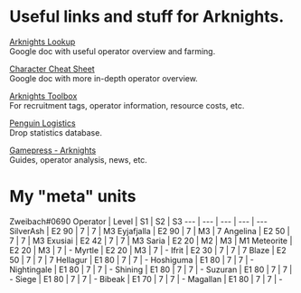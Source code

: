 # Useful links and stuff for Arknights.

[Arknights Lookup](https://docs.google.com/spreadsheets/d/e/2PACX-1vS5yhjGa6F9UtgTceIUyyqUVSzo7-JwRk3W7BfgJ4ZEikuFDVG1y_MfUic3hYn5Gdh2wymjMm_SoXfj/pubhtml#)  
Google doc with useful operator overview and farming.

[Character Cheat Sheet](https://docs.google.com/spreadsheets/d/1L5smDJR2_4JCLvDJpT2Cz94inl8MFtRXH-xEOyuahIA/edit#gid=0)  
Google doc with more in-depth operator overview.

[Arknights Toolbox](https://aceship.github.io/AN-EN-Tags/index.html)  
For recruitment tags, operator information, resource costs, etc.

[Penguin Logistics](https://penguin-stats.io/)  
Drop statistics database.

[Gamepress - Arknights](https://gamepress.gg/arknights/)  
Guides, operator analysis, news, etc.

# My "meta" units
Zweibach#0690
Operator | Level | S1 | S2 | S3 
--- | --- | --- | --- | ---
SilverAsh | E2 90 | 7 | 7 | M3
Eyjafjalla | E2 90 | 7 | M3 | 7
Angelina | E2 50 | 7 | 7 | M3
Exusiai | E2 42 | 7 | 7 | M3
Saria | E2 20 | M2 | M3 | M1
Meteorite | E2 20 | M3 | 7 | -
Myrtle | E2 20 | M3 | 7 | -
Ifrit | E2 30 | 7 | 7 | 7
Blaze | E2 50 | 7 | 7 | 7
Hellagur | E1 80 | 7 | 7 | -
Hoshiguma | E1 80 | 7 | 7 | -
Nightingale | E1 80 | 7 | 7 | -
Shining | E1 80 | 7 | 7 | -
Suzuran | E1 80 | 7 | 7 | -
Siege | E1 80 | 7 | 7 | -
Bibeak | E1 70 | 7 | 7 | -
Magallan | E1 80 | 7 | 7 | -